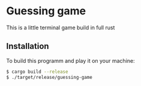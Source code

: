 # Guessing game

This is a little terminal game build in full rust

## Installation

To build this programm and play it on your machine:
```bash
$ cargo build --release
$ ./target/release/guessing-game
```
